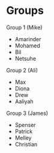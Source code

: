 # Groups

Group 1 (Mike)
  - Amarinder
  - Mohamed
  - Bil
  - Netsuhe

Group 2 (Ali)
  - Max
  - Diona
  - Drew
  - Aaliyah

Group 3 (James)
  - Spenser
  - Patrick
  - Melley
  - Christian
